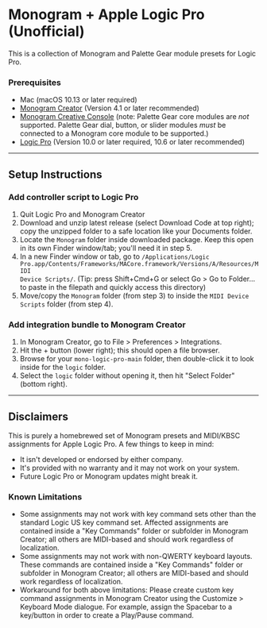 # Monogram + Apple Logic Pro (Unofficial)

This is a collection of Monogram and Palette Gear module presets for Logic Pro.

### Prerequisites ###

- Mac (macOS 10.13 or later required)
- [Monogram Creator](https://monogramcc.com/download/) (Version 4.1 or later recommended)
- [Monogram Creative Console](https://monogramcc.com/) (note:  Palette Gear core modules are _not_ supported. Palette Gear dial, button, or slider modules _must_ be connected to a Monogram core module to be supported.)
- [Logic Pro](https://www.apple.com/ca/logic-pro/) (Version 10.0 or later required, 10.6 or later recommended)

---

## Setup Instructions ##

### Add controller script to Logic Pro ###

1. Quit Logic Pro and Monogram Creator
2. Download and unzip latest release (select Download Code at top right); copy the unzipped folder to a safe location like your Documents folder.
3. Locate the <code>Monogram</code> folder inside downloaded package. Keep this open in its own Finder window/tab; you'll need it in step 5.
4. In a new Finder window or tab, go to <code>/Applications/Logic Pro.app/Contents/Frameworks/MACore.framework/Versions/A/Resources/MIDI Device Scripts/</code>. (Tip: press Shift+Cmd+G or select Go > Go to Folder... to paste in the filepath and quickly access this directory)
5. Move/copy the <code>Monogram</code> folder (from step 3) to inside the <code>MIDI Device Scripts</code> folder (from step 4).

### Add integration bundle to Monogram Creator ###

1. In Monogram Creator, go to File > Preferences > Integrations.
2. Hit the + button (lower right); this should open a file browser.
3. Browse for your <code>mono-logic-pro-main</code> folder, then double-click it to look inside for the <code>logic</code> folder.
4. Select the <code>logic</code> folder without opening it, then hit "Select Folder" (bottom right).

---

## Disclaimers ##

This is purely a homebrewed set of Monogram presets and MIDI/KBSC assignments for Apple Logic Pro. A few things to keep in mind:

- It isn't developed or endorsed by either company. 
- It's provided with no warranty and it may not work on your system.
- Future Logic Pro or Monogram updates might break it.

### Known Limitations ###

- Some assignments may not work with key command sets other than the standard Logic US key command set. Affected assignments are contained inside a "Key Commands" folder or subfolder in Monogram Creator; all others are MIDI-based and should work regardless of localization.
- Some assignments may not work with non-QWERTY keyboard layouts. These commands are contained inside a "Key Commands" folder or subfolder in Monogram Creator; all others are MIDI-based and should work regardless of localization.
- Workaround for both above limitations: Please create custom key command assignments in Monogram Creator using the Customize > Keyboard Mode dialogue. For example, assign the Spacebar to a key/button in order to create a Play/Pause command.
